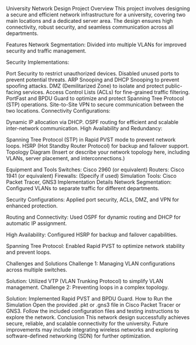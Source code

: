 University Network Design
Project Overview
This project involves designing a secure and efficient network infrastructure for a university, covering two main locations and a dedicated server area. The design ensures high connectivity, robust security, and seamless communication across all departments.

Features
Network Segmentation:
Divided into multiple VLANs for improved security and traffic management.

Security Implementations:

Port Security to restrict unauthorized devices.
Disabled unused ports to prevent potential threats.
ARP Snooping and DHCP Snooping to prevent spoofing attacks.
DMZ (Demilitarized Zone) to isolate and protect public-facing services.
Access Control Lists (ACLs) for fine-grained traffic filtering.
PortFast and BPDU Guard to optimize and protect Spanning Tree Protocol (STP) operations.
Site-to-Site VPN to secure communication between the two locations.
Connectivity Configurations:

Dynamic IP allocation via DHCP.
OSPF routing for efficient and scalable inter-network communication.
High Availability and Redundancy:

Spanning Tree Protocol (STP) in Rapid PVST mode to prevent network loops.
HSRP (Hot Standby Router Protocol) for backup and failover support.
Topology Diagram
(Insert or describe your network topology here, including VLANs, server placement, and interconnections.)

Equipment and Tools
Switches: Cisco 2960 (or equivalent)
Routers: Cisco 1941 (or equivalent)
Firewalls: (Specify if used)
Simulation Tools: Cisco Packet Tracer, GNS3
Implementation Details
Network Segmentation:
Configured VLANs to separate traffic for different departments.

Security Configurations:
Applied port security, ACLs, DMZ, and VPN for enhanced protection.

Routing and Connectivity:
Used OSPF for dynamic routing and DHCP for automatic IP assignment.

High Availability:
Configured HSRP for backup and failover capabilities.

Spanning Tree Protocol:
Enabled Rapid PVST to optimize network stability and prevent loops.

Challenges and Solutions
Challenge 1: Managing VLAN configurations across multiple switches.

Solution: Utilized VTP (VLAN Trunking Protocol) to simplify VLAN management.
Challenge 2: Preventing loops in a complex topology.

Solution: Implemented Rapid PVST and BPDU Guard.
How to Run the Simulation
Open the provided .pkt or .gns3 file in Cisco Packet Tracer or GNS3.
Follow the included configuration files and testing instructions to explore the network.
Conclusion
This network design successfully achieves secure, reliable, and scalable connectivity for the university. Future improvements may include integrating wireless networks and exploring software-defined networking (SDN) for further optimization.

